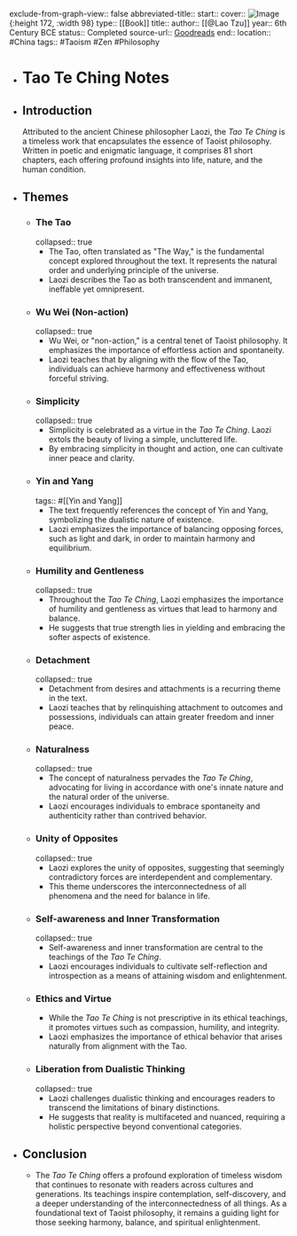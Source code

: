 exclude-from-graph-view:: false
abbreviated-title::
start::
cover:: ![Image](https://images-na.ssl-images-amazon.com/images/S/compressed.photo.goodreads.com/books/1333578861i/67896.jpg){:height 172, :width 98}
type:: [[Book]]
title::
author:: [[@Lao Tzu]] 
year:: 6th Century BCE
status:: Completed
source-url:: [Goodreads](https://www.goodreads.com/book/show/67896.Tao_Te_Ching?ac=1&from_search=true&qid=5P1V6xesqU&rank=1)
end::
location:: #China 
tags:: #Taoism #Zen #Philosophy

- # Tao Te Ching Notes
- ## Introduction
  Attributed to the ancient Chinese philosopher Laozi, the *Tao Te Ching* is a timeless work that encapsulates the essence of Taoist philosophy. Written in poetic and enigmatic language, it comprises 81 short chapters, each offering profound insights into life, nature, and the human condition.
- ## Themes
	- ### The Tao
	  collapsed:: true
		- The Tao, often translated as "The Way," is the fundamental concept explored throughout the text. It represents the natural order and underlying principle of the universe.
		- Laozi describes the Tao as both transcendent and immanent, ineffable yet omnipresent.
	- ### Wu Wei (Non-action)
	  collapsed:: true
		- Wu Wei, or "non-action," is a central tenet of Taoist philosophy. It emphasizes the importance of effortless action and spontaneity.
		- Laozi teaches that by aligning with the flow of the Tao, individuals can achieve harmony and effectiveness without forceful striving.
	- ### Simplicity
	  collapsed:: true
		- Simplicity is celebrated as a virtue in the *Tao Te Ching*. Laozi extols the beauty of living a simple, uncluttered life.
		- By embracing simplicity in thought and action, one can cultivate inner peace and clarity.
	- ### Yin and Yang
	  tags:: #[[Yin and Yang]]
		- The text frequently references the concept of Yin and Yang, symbolizing the dualistic nature of existence.
		- Laozi emphasizes the importance of balancing opposing forces, such as light and dark, in order to maintain harmony and equilibrium.
	- ### Humility and Gentleness
	  collapsed:: true
		- Throughout the *Tao Te Ching*, Laozi emphasizes the importance of humility and gentleness as virtues that lead to harmony and balance.
		- He suggests that true strength lies in yielding and embracing the softer aspects of existence.
	- ### Detachment
	  collapsed:: true
		- Detachment from desires and attachments is a recurring theme in the text.
		- Laozi teaches that by relinquishing attachment to outcomes and possessions, individuals can attain greater freedom and inner peace.
	- ### Naturalness
	  collapsed:: true
		- The concept of naturalness pervades the *Tao Te Ching*, advocating for living in accordance with one's innate nature and the natural order of the universe.
		- Laozi encourages individuals to embrace spontaneity and authenticity rather than contrived behavior.
	- ### Unity of Opposites
	  collapsed:: true
		- Laozi explores the unity of opposites, suggesting that seemingly contradictory forces are interdependent and complementary.
		- This theme underscores the interconnectedness of all phenomena and the need for balance in life.
	- ### Self-awareness and Inner Transformation
	  collapsed:: true
		- Self-awareness and inner transformation are central to the teachings of the *Tao Te Ching*.
		- Laozi encourages individuals to cultivate self-reflection and introspection as a means of attaining wisdom and enlightenment.
	- ### Ethics and Virtue
		- While the *Tao Te Ching* is not prescriptive in its ethical teachings, it promotes virtues such as compassion, humility, and integrity.
		- Laozi emphasizes the importance of ethical behavior that arises naturally from alignment with the Tao.
	- ### Liberation from Dualistic Thinking
	  collapsed:: true
		- Laozi challenges dualistic thinking and encourages readers to transcend the limitations of binary distinctions.
		- He suggests that reality is multifaceted and nuanced, requiring a holistic perspective beyond conventional categories.
- ## Conclusion
	- The *Tao Te Ching* offers a profound exploration of timeless wisdom that continues to resonate with readers across cultures and generations. Its teachings inspire contemplation, self-discovery, and a deeper understanding of the interconnectedness of all things. As a foundational text of Taoist philosophy, it remains a guiding light for those seeking harmony, balance, and spiritual enlightenment.